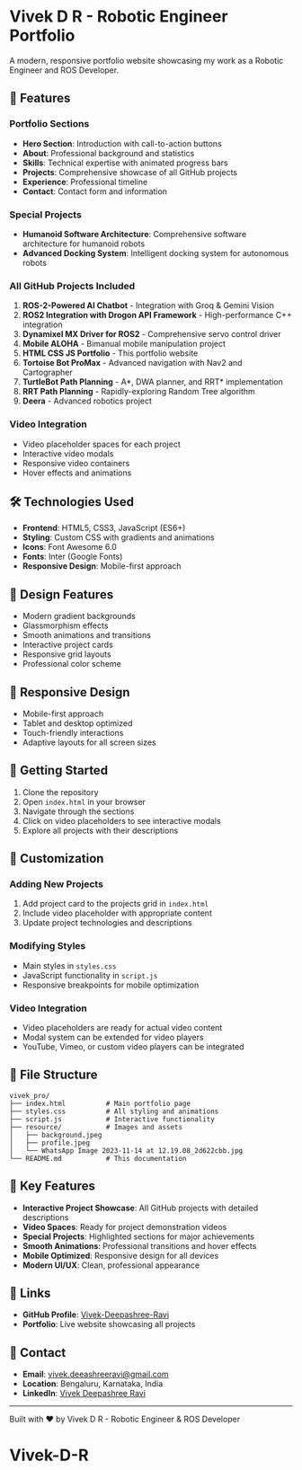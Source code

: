 # Vivek D R - Robotic Engineer Portfolio

A modern, responsive portfolio website showcasing my work as a Robotic Engineer and ROS Developer.

## 🚀 Features

### Portfolio Sections
- **Hero Section**: Introduction with call-to-action buttons
- **About**: Professional background and statistics
- **Skills**: Technical expertise with animated progress bars
- **Projects**: Comprehensive showcase of all GitHub projects
- **Experience**: Professional timeline
- **Contact**: Contact form and information

### Special Projects
- **Humanoid Software Architecture**: Comprehensive software architecture for humanoid robots
- **Advanced Docking System**: Intelligent docking system for autonomous robots

### All GitHub Projects Included
1. **ROS-2-Powered AI Chatbot** - Integration with Groq & Gemini Vision
2. **ROS2 Integration with Drogon API Framework** - High-performance C++ integration
3. **Dynamixel MX Driver for ROS2** - Comprehensive servo control driver
4. **Mobile ALOHA** - Bimanual mobile manipulation project
5. **HTML CSS JS Portfolio** - This portfolio website
6. **Tortoise Bot ProMax** - Advanced navigation with Nav2 and Cartographer
7. **TurtleBot Path Planning** - A*, DWA planner, and RRT* implementation
8. **RRT Path Planning** - Rapidly-exploring Random Tree algorithm
9. **Deera** - Advanced robotics project

### Video Integration
- Video placeholder spaces for each project
- Interactive video modals
- Responsive video containers
- Hover effects and animations

## 🛠️ Technologies Used

- **Frontend**: HTML5, CSS3, JavaScript (ES6+)
- **Styling**: Custom CSS with gradients and animations
- **Icons**: Font Awesome 6.0
- **Fonts**: Inter (Google Fonts)
- **Responsive Design**: Mobile-first approach

## 🎨 Design Features

- Modern gradient backgrounds
- Glassmorphism effects
- Smooth animations and transitions
- Interactive project cards
- Responsive grid layouts
- Professional color scheme

## 📱 Responsive Design

- Mobile-first approach
- Tablet and desktop optimized
- Touch-friendly interactions
- Adaptive layouts for all screen sizes

## 🚀 Getting Started

1. Clone the repository
2. Open `index.html` in your browser
3. Navigate through the sections
4. Click on video placeholders to see interactive modals
5. Explore all projects with their descriptions

## 🔧 Customization

### Adding New Projects
1. Add project card to the projects grid in `index.html`
2. Include video placeholder with appropriate content
3. Update project technologies and descriptions

### Modifying Styles
- Main styles in `styles.css`
- JavaScript functionality in `script.js`
- Responsive breakpoints for mobile optimization

### Video Integration
- Video placeholders are ready for actual video content
- Modal system can be extended for video players
- YouTube, Vimeo, or custom video players can be integrated

## 📁 File Structure

```
vivek_pro/
├── index.html          # Main portfolio page
├── styles.css          # All styling and animations
├── script.js           # Interactive functionality
├── resource/           # Images and assets
│   ├── background.jpeg
│   ├── profile.jpeg
│   └── WhatsApp Image 2023-11-14 at 12.19.08_2d622cbb.jpg
└── README.md           # This documentation
```

## 🌟 Key Features

- **Interactive Project Showcase**: All GitHub projects with detailed descriptions
- **Video Spaces**: Ready for project demonstration videos
- **Special Projects**: Highlighted sections for major achievements
- **Smooth Animations**: Professional transitions and hover effects
- **Mobile Optimized**: Responsive design for all devices
- **Modern UI/UX**: Clean, professional appearance

## 🔗 Links

- **GitHub Profile**: [Vivek-Deepashree-Ravi](https://github.com/Vivek-Deepashree-Ravi)
- **Portfolio**: Live website showcasing all projects

## 📧 Contact

- **Email**: vivek.deeashreeravi@gmail.com
- **Location**: Bengaluru, Karnataka, India
- **LinkedIn**: [Vivek Deepashree Ravi](https://www.linkedin.com/in/vivek-deepashree-ravi/)

---

Built with ❤️ by Vivek D R - Robotic Engineer & ROS Developer

# Vivek-D-R
